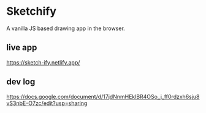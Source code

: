 # Sketchify

A vanilla JS based drawing app in the browser. 

## live app
https://sketch-ify.netlify.app/

## dev log
https://docs.google.com/document/d/17jdNnmHEklBR4OSo_j_ff0rdzxh6sju8vS3nbE-O7zc/edit?usp=sharing
